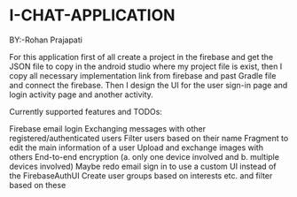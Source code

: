 # I-CHAT-APPLICATION

BY:-Rohan Prajapati

For this application first of all create a project in the firebase and get the JSON file to copy in the android studio where my project file is exist, then I copy all necessary implementation link from firebase and past Gradle file and connect the firebase. Then I design the UI for the user sign-in page and login activity page and another activity.

Currently supported features and TODOs:

 Firebase email login
 Exchanging messages with other registered/authenticated users
 Filter users based on their name
 Fragment to edit the main information of a user
 Upload and exchange images with others
 End-to-end encryption (a. only one device involved and b. multiple devices involved)
 Maybe redo email sign in to use a custom UI instead of the FirebaseAuthUI
 Create user groups based on interests etc. and filter based on these


